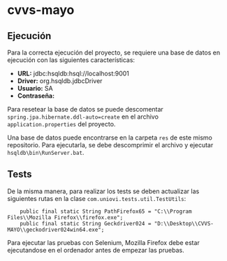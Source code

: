 # cvvs-mayo

## Ejecución

Para la correcta ejecución del proyecto, se requiere una base de datos en ejecución con las 
siguientes características:

- **URL:** jdbc:hsqldb:hsql://localhost:9001
- **Driver:** org.hsqldb.jdbcDriver
- **Usuario:** SA
- **Contraseña:** 

Para resetear la base de datos se puede descomentar ```spring.jpa.hibernate.ddl-auto=create``` 
en el archivo ```application.properties``` del proyecto.

Una base de datos puede encontrarse en la carpeta ```res``` de este mismo repositorio. Para ejecutarla,
se debe descomprimir el archivo y ejecutar ```hsqldb\bin\RunServer.bat```.

## Tests

De la misma manera, para realizar los tests se deben actualizar las siguientes rutas en
la clase ```com.uniovi.tests.util.TestUtils```:

```
    public final static String PathFirefox65 = "C:\\Program Files\\Mozilla Firefox\\firefox.exe";
    public final static String Geckdriver024 = "D:\\Desktop\\CVVS-MAYO\\geckodriver024win64.exe";
```

Para ejecutar las pruebas con Selenium, Mozilla Firefox debe estar ejecutandose en el ordenador 
antes de empezar las pruebas.
